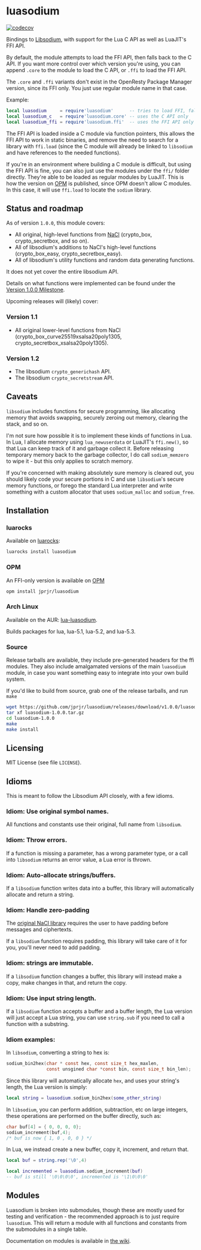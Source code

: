 # luasodium

[![codecov](https://codecov.io/gh/jprjr/luasodium/branch/main/graph/badge.svg?token=5vQm3fchNl)](https://codecov.io/gh/jprjr/luasodium)

Bindings to [Libsodium](https://libsodium.gitbook.io/doc/), with support
for the Lua C API as well as LuaJIT's FFI API.

By default, the module attempts to load the FFI API, then falls back
to the C API. If you want more control over which version you're using,
you can append `.core` to the module to load the C API, or `.ffi` to
load the FFI API.

The `.core` and `.ffi` variants don't exist in the OpenResty
Package Manager version, since its FFI only. You just use
regular module name in that case.

Example:

```lua
local luasodium     = require'luasodium'      -- tries to load FFI, fallback to C API
local luasodium_c   = require'luasodium.core' -- uses the C API only
local luasodium_ffi = require'luasodium.ffi'  -- uses the FFI API only
```

The FFI API is loaded inside a C module via function pointers,
this allows the FFI API to work in static binaries, and remove the need
to search for a library with `ffi.load` (since the C module will already
be linked to `libsodium` and have references to the needed functions).

If you're in an environment where building a C module is difficult,
but using the FFI API is fine, you can also just use the modules under
the `ffi/` folder directly. They're able to be loaded as regular
modules by LuaJIT.
This is how the version on [OPM](https://opm.openresty.org/package/jprjr/luasodium/)
is published, since OPM doesn't allow C modules. In this case,
it will use `ffi.load` to locate the `sodium` library.

## Status and roadmap

As of version `1.0.0`, this module covers:

* All original, high-level functions from [NaCl](http://nacl.cr.yp.to/index.html)
(crypto\_box, crypto\_secretbox, and so on).
* All of libsodium's additions to NaCl's high-level functions (crypto\_box\_easy,
crypto\_secretbox\_easy).
* All of libsodium's utility functions and random data generating functions.

It does not yet cover the entire libsodium API.

Details on what functions were implemented can be found under the
[Version 1.0.0 Milestone](https://github.com/jprjr/luasodium/milestone/1?closed=1).

Upcoming releases will (likely) cover:

### Version 1.1

* All original lower-level functions from NaCl (crypto\_box\_curve25519xsalsa20poly1305,
crypto\_secretbox\_xsalsa20poly1305).

### Version 1.2

* The libsodium `crypto_generichash` API.
* The libsodium `crypto_secretstream` API.


## Caveats

`libsodium` includes functions for secure programming, like allocating
memory that avoids swapping, securely zeroing out memory, clearing
the stack, and so on.

I'm not sure how possible it is to implement these kinds of functions
in Lua. In Lua, I allocate memory using `lua_newuserdata` or LuaJIT's
`ffi.new()`, so that Lua can keep track of it and garbage collect it.
Before releasing temporary memory back to the garbage collector, I do
call `sodium_memzero` to wipe it - but this only applies to scratch
memory.

If you're concerned with making absolutely sure memory is cleared
out, you should likely code your secure portions in C and use
`libsodium`'s secure memory functions, or forego the standard
Lua interpreter and write something with a custom allocator
that uses `sodium_malloc` and `sodium_free`.

## Installation

### luarocks

Available on [luarocks](https://luarocks.org/modules/jprjr/luasodium):

```bash
luarocks install luasodium
```

### OPM

An FFI-only version is available on [OPM](https://opm.openresty.org/package/jprjr/luasodium/)

```bash
opm install jprjr/luasodium
```

### Arch Linux

Available on the AUR: [lua-luasodium](https://aur.archlinux.org/packages/lua-luasodium/).

Builds packages for lua, lua-5.1, lua-5.2, and lua-5.3.

### Source

Release tarballs are available, they include pre-generated headers
for the ffi modules. They also include amalgamated versions of
the main `luasodium` module, in case you want something easy to
integrate into your own build system.

If you'd like to build from source, grab
one of the release tarballs, and run `make`

```bash
wget https://github.com/jprjr/luasodium/releases/download/v1.0.0/luasodium-1.0.0.tar.gz
tar xf luasodium-1.0.0.tar.gz
cd luasodium-1.0.0
make
make install
```

## Licensing

MIT License (see file `LICENSE`).

## Idioms

This is meant to follow the Libsodium API closely, with a few idioms.

### Idiom: Use original symbol names.

All functions and constants use their original, full name from `libsodium`.

### Idiom: Throw errors.

If a function is missing a parameter, has a wrong parameter type,
or a call into `libsodium` returns an error value, a Lua error
is thrown.

### Idiom: Auto-allocate strings/buffers.

If a `libsodium` function writes data into a buffer,
this library will automatically allocate and return
a string.

### Idiom: Handle zero-padding

The [original NaCl library](https://nacl.cr.yp.to/) requires the
user to have padding before messages and ciphertexts.

If a `libsodium` function requires padding, this library
will take care of it for you, you'll never need to add padding.


### Idiom: strings are immutable.

If a `libsodium` function changes a buffer, this
library will instead make a copy, make changes
in that, and return the copy.

### Idiom: Use input string length.

If a `libsodium` function accepts a buffer and a buffer
length, the Lua version will just accept a Lua string, you
can use `string.sub` if you need to call a function with
a substring.


### Idiom examples:

In `libsodium`, converting a string to hex is:

```c
sodium_bin2hex(char * const hex, const size_t hex_maxlen,
               const unsgined char *const bin, const size_t bin_len);
```

Since this library will automatically allocate `hex`, and
uses your string's length, the Lua version is simply:

```lua
local string = luasodium.sodium_bin2hex(some_other_string)
```

In `libsodium`, you can perform addition, subtraction, etc
on large integers, these operations are performed on the
buffer directly, such as:

```c
char buf[4] = { 0, 0, 0, 0};
sodium_increment(buf,4);
/* buf is now { 1, 0 , 0, 0 } */
```

In Lua, we instead create a new buffer, copy it, increment,
and return that.

```lua
local buf = string.rep('\0',4)

local incremented = luasodium.sodium_increment(buf)
-- buf is still '\0\0\0\0', incremented is '\1\0\0\0'
```

## Modules

Luasodium is broken into submodules, though these are mostly used
for testing and verification - the recommended approach is to
just require `luasodium`. This will return a module with
all functions and constants from the submodules in a single
table.

Documentation on modules is available in [the wiki](https://github.com/jprjr/luasodium/wiki/Modules).

